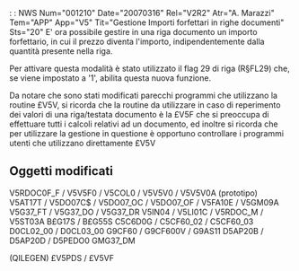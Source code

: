  :  : NWS Num="001210" Date="20070316" Rel="V2R2" Atr="A. Marazzi" Tem="APP" App="V5" Tit="Gestione Importi forfettari in righe documenti" Sts="20"
E' ora possibile gestire in una riga documento un importo forfettario, in cui il prezzo diventa l'importo, indipendentemente dalla quantità presente nella riga.

Per attivare questa modalità è stato utilizzato il flag 29 di riga (R§FL29) che, se viene impostato
a '1', abilita questa nuova funzione.

Da notare che sono stati modificati parecchi programmi che utilizzano la routine £V5V, si ricorda che la routine da utilizzare in caso di reperimento dei valori di una riga/testata documento è la £V5F che si preoccupa di effettuare tutti i calcoli relativi ad un documento, ed inoltre si ricorda
che per utilizzare la gestione in questione è opportuno controllare i programmi utenti che utilizzano direttamente £V5V

Oggetti modificati
------------------
V5RDOC0F_F / V5V5F0 / V5COL0 / V5V5V0 / V5V5V0A (prototipo)
V5AT17T / V5DO07C$ / V5DO07_OC / V5DO07_OF / V5FA10E / V5GM09A
V5G37_FT / V5G37_DO / V5G37_DR
V5IN04 / V5LI01C / V5RDOC_M / V5ST03A
B£G17S / B£G55S
C5C6D0G / C5CF60_02 / C5CF60_03
D0CL02_00 / D0CL03_00
G9CF60 /  G9CF600V / G9AS11
D5AP20B / D5AP20D / D5PEDO0
GMG37_DM

(QILEGEN)
£V5PDS  / £V5VF
